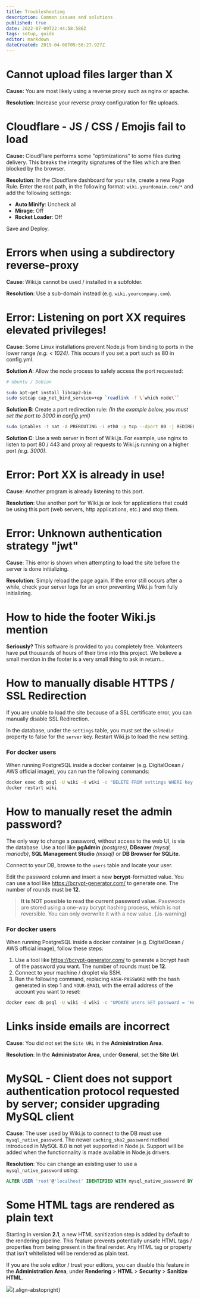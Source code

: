 ```yaml
---
title: Troubleshooting
description: Common issues and solutions
published: true
date: 2022-07-09T22:44:58.586Z
tags: setup, guide
editor: markdown
dateCreated: 2019-04-08T05:56:27.927Z
---
```


# Cannot upload files larger than X

**Cause:** You are most likely using a reverse proxy such as nginx or apache.

**Resolution**: Increase your reverse proxy configuration for file uploads.

# Cloudflare - JS / CSS / Emojis fail to load

**Cause:** CloudFlare performs some "optimizations" to some files during delivery. This breaks the integrity signatures of the files which are then blocked by the browser.

**Resolution**: In the Cloudflare dashboard for your site, create a new Page Rule. Enter the root path, in the following format: `wiki.yourdomain.com/*` and add the following settings:

- **Auto Minify**: Uncheck all
- **Mirage**: Off
- **Rocket Loader**: Off

Save and Deploy.

# Errors when using a subdirectory reverse-proxy

**Cause**: Wiki.js cannot be used / installed in a subfolder.

**Resolution**: Use a sub-domain instead (e.g. `wiki.yourcompany.com`).

# Error: Listening on port XX requires elevated privileges!

**Cause**: Some Linux installations prevent Node.js from binding to ports in the lower range *(e.g. < 1024)*. This occurs if you set a port such as 80 in config.yml.

**Solution A**: Allow the node process to safely access the port requested:

```bash
# Ubuntu / Debian

sudo apt-get install libcap2-bin
sudo setcap cap_net_bind_service=+ep `readlink -f \`which node\``
```

**Solution B**: Create a port redirection rule: *(In the example below, you must set the port to 3000 in config.yml)*

```bash
sudo iptables -t nat -A PREROUTING -i eth0 -p tcp --dport 80 -j REDIRECT --to-port 3000
```

**Solution C**: Use a web server in front of Wiki.js. For example, use nginx to listen to port 80 / 443 and proxy all requests to Wiki.js running on a higher port *(e.g. 3000)*.

# Error: Port XX is already in use!

**Cause**: Another program is already listening to this port.

**Resolution**: Use another port for Wiki.js or look for applications that could be using this port (web servers, http applications, etc.) and stop them.

# Error: Unknown authentication strategy "jwt"

**Cause**: This error is shown when attempting to load the site before the server is done initializing.

**Resolution**: Simply reload the page again. If the error still occurs after a while, check your server logs for an error preventing Wiki.js from fully initializing.

# How to hide the footer Wiki.js mention

**Seriously?** This software is provided to you completely free. Volunteers have put thousands of hours of their time into this project. We believe a small mention in the footer is a very small thing to ask in return...

# How to manually disable HTTPS / SSL Redirection

If you are unable to load the site because of a SSL certificate error, you can manually disable SSL Redirection.

In the database, under the `settings` table, you must set the `sslRedir` property to false for the `server` key.
Restart Wiki.js to load the new setting.

### For docker users

When running PostgreSQL inside a docker container (e.g. DigitalOcean / AWS official image), you can run the following commands:

```bash
docker exec db psql -U wiki -d wiki -c "DELETE FROM settings WHERE key = 'server';"
docker restart wiki
```

# How to manually reset the admin password?

The only way to change a password, without access to the web UI, is via the database. Use a tool like **pgAdmin** *(postgres)*, **DBeaver** *(mysql, mariadb)*, **SQL Management Studio** *(mssql)* or **DB Browser for SQLite**.

Connect to your DB, browse to the `users` table and locate your user.

Edit the password column and insert a new **bcrypt**-formatted value. You can use a tool like https://bcrypt-generator.com/ to generate one. The number of rounds must be **12**.

> **It is NOT possible to read the current password value.** Passwords are stored using a one-way bcrypt hashing process, which is not reversible. You can only overwrite it with a new value.
{.is-warning}

### For docker users

When running PostgreSQL inside a docker container (e.g. DigitalOcean / AWS official image), follow these steps:

1. Use a tool like https://bcrypt-generator.com/ to generate a bcrypt hash of the password you want. The number of rounds must be **12**.
2. Connect to your machine / droplet via SSH.
3. Run the following command, replacing `HASH-PASSWORD` with the hash generated in step 1 and `YOUR-EMAIL` with the email address of the account you want to reset:

```bash
docker exec db psql -U wiki -d wiki -c "UPDATE users SET password = 'HASH-PASSWORD' WHERE email = 'YOUR-EMAIL';"
```

# Links inside emails are incorrect

**Cause**: You did not set the `Site URL` in the **Administration Area**.

**Resolution**: In the **Administrator Area**, under **General**, set the **Site Url**.

# MySQL - Client does not support authentication protocol requested by server; consider upgrading MySQL client

**Cause**: The user used by Wiki.js to connect to the DB must use `mysql_native_password`. The newer `caching_sha2_password` method introduced in MySQL 8.0 is not yet supported in Node.js. Support will be added when the functionnality is made available in Node.js drivers.

**Resolution**: You can change an existing user to use a `mysql_native_password` using:

```sql
ALTER USER 'root'@'localhost' IDENTIFIED WITH mysql_native_password BY 'password';
```

# Some HTML tags are rendered as plain text

Starting in version **2.1**, a new HTML sanitization step is added by default to the rendering pipeline. This feature prevents potentially unsafe HTML tags / properties from being present in the final render. Any HTML tag or property that isn't whitelisted will be rendered as plain text.

If you are the sole editor / trust your editors, you can disable this feature in the **Administration Area**, under **Rendering** > **HTML** > **Security** > **Sanitize HTML**.

![](https://a.icons8.com/IMfhdRiW/YNcdYW/svg.svg){.align-abstopright}